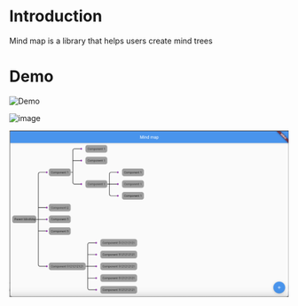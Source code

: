 # Introduction
Mind map is a library that helps users create mind trees
 
 
# Demo
![Demo](https://user-images.githubusercontent.com/49116308/235081720-70912933-4623-440b-ab0e-9fb244ba38a6.png)


<img src="https://user-images.githubusercontent.com/49116308/235081720-70912933-4623-440b-ab0e-9fb244ba38a6.png" alt="image" width="300" height="auto">

![Demo2](images/Screenshot%202024-01-24%20at%2011.16.24.png)

